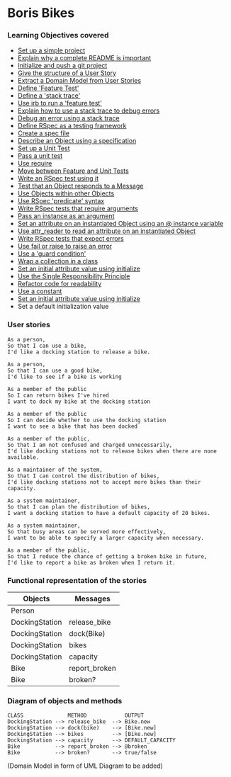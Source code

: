# Boris Bikes

### Learning Objectives covered
- [Set up a simple project](learnings/setup.md)
- [Explain why a complete README is important](learnings/explanation.md)
- [Initialize and push a git project](learnings/init.md)
- [Give the structure of a User Story](learnings/user_story.md)
- [Extract a Domain Model from User Stories](learnings/domain_model.md)
- [Define 'Feature Test'](learnings/feature_test.md)
- [Define a 'stack trace'](learnings/stack_trace.md)
- [Use irb to run a 'feature test'](learnings/irb.md)
- [Explain how to use a stack trace to debug errors](learnings/howto_debugging.md)
- [Debug an error using a stack trace](learnings/debugging.md)
- [Define RSpec as a testing framework](learnings/rspec.md)
- [Create a spec file](learnings/spec.md)
- [Describe an Object using a specification](learnings/describe.md)
- [Set up a Unit Test](learnings/setup_unit_test.md)
- [Pass a unit test](learnings/pass_unit_test.md)
- [Use require](learnings/require.md)
- [Move between Feature and Unit Tests](learnings/move.md)
- [Write an RSpec test using it](learnings/it.md)
- [Test that an Object responds to a Message](learnings/responds.md)
- [Use Objects within other Objects](learnings/obj.md)
- [Use RSpec 'predicate' syntax](learnings/predicate.md)
- [Write RSpec tests that require arguments](learnings/arguments.md)
- [Pass an instance as an argument](learnings/instance.md)
- [Set an attribute on an instantiated Object using an @ instance variable](learnings/instance.md)
- [Use attr_reader to read an attribute on an instantiated Object](learnings/attreader.md)
- [Write RSpec tests that expect errors](learnings/expect_errors.md)
- [Use fail or raise to raise an error](learnings/raise_errors.md)
- [Use a 'guard condition'](learnings/guard.md)
- [Wrap a collection in a class](learnings/wrap.md)
- [Set an initial attribute value using initialize](learnings/initialize.md)
- [Use the Single Responsibility Principle](learnings/srp.md)
- [Refactor code for readability](learnings/srp.md)
- [Use a constant](learnings/constant.md)
- [Set an initial attribute value using initialize](learnings/att_initialized.md)
- Set a default initialization value

### User stories
```
As a person,
So that I can use a bike,
I'd like a docking station to release a bike.
```
```
As a person,
So that I can use a good bike,
I'd like to see if a bike is working
```
```
As a member of the public
So I can return bikes I've hired
I want to dock my bike at the docking station
```
```
As a member of the public
So I can decide whether to use the docking station
I want to see a bike that has been docked
```
```
As a member of the public,
So that I am not confused and charged unnecessarily,
I'd like docking stations not to release bikes when there are none available.
```
```
As a maintainer of the system,
So that I can control the distribution of bikes,
I'd like docking stations not to accept more bikes than their capacity.
```
```
As a system maintainer,
So that I can plan the distribution of bikes,
I want a docking station to have a default capacity of 20 bikes.
```
```
As a system maintainer,
So that busy areas can be served more effectively,
I want to be able to specify a larger capacity when necessary.
```
```
As a member of the public,
So that I reduce the chance of getting a broken bike in future,
I'd like to report a bike as broken when I return it.
```
### Functional representation of the stories

Objects  | Messages
------------- | -------------
Person  |
DockingStation  | release_bike
DockingStation  | dock(Bike)
DockingStation  | bikes
DockingStation  | capacity
Bike  | report_broken
Bike  | broken?

### Diagram of objects and methods
```
CLASS              METHOD            OUTPUT  
DockingStation --> release_bike  --> Bike.new
DockingStation --> dock(bike)    --> [Bike.new]
DockingStation --> bikes         --> [Bike.new]
DockingStation --> capacity      --> DEFAULT_CAPACITY
Bike           --> report_broken --> @broken
Bike           --> broken?       --> true/false
```
(Domain Model in form of UML Diagram to be added)
